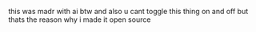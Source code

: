 this was madr with ai btw and also u cant toggle this thing on and off but thats the reason why i made it open source

